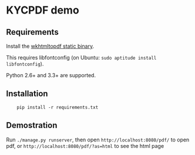 # KYCPDF demo


Requirements
------------

Install the [wkhtmltopdf static binary](http://wkhtmltopdf.org/downloads.html).

This requires libfontconfig (on Ubuntu: ``sudo aptitude install libfontconfig``).

Python 2.6+ and 3.3+ are supported.


Installation
------------

```shell
    pip install -r requirements.txt
```

Demostration
------------

Run `./manage.py runserver`, then open `http://localhost:8080/pdf/` to open pdf, or `http://localhost:8080/pdf/?as=html` to see the html page
